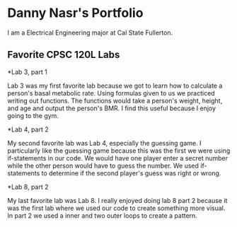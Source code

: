 # Danny Nasr's Portfolio

I am a Electrical Engineering major at Cal State Fullerton.

## Favorite CPSC 120L Labs

*Lab 3, part 1
 
  Lab 3 was my first favorite lab because we got to learn how to calculate a person's basal metabolic rate. Using formulas given to us we practiced writing out functions. The functions would take a person's weight, height, and age and output the person's BMR. I find this 
useful because I enjoy going to the gym.

*Lab 4, part 2

  My second favorite lab was Lab 4, especially the guessing game. I particularly like the guessing game because this was the first we were using if-statements in our code. We would have one player enter a secret number while the other person would have to guess the 
number. We used if-statements to determine if the second player's guess was right or wrong.

*Lab 8, part 2

  My last favorite lab was Lab 8. I really enjoyed doing lab 8 part 2 because it was the first lab where we used our code to create something more visual. In part 2 we used a inner and two outer loops to create a pattern.
